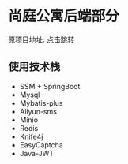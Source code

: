 # 尚庭公寓后端部分
原项目地址: [点击跳转](https://www.bilibili.com/video/BV1At421K7gP/?spm_id_from=333.1007.top_right_bar_window_history.content.click&vd_source=98f55a6ce5e8b2c9eb87102eb3976a53)
## 使用技术栈
- SSM + SpringBoot
- Mysql
- Mybatis-plus
- Aliyun-sms
- Minio
- Redis
- Knife4j
- EasyCaptcha
- Java-JWT
